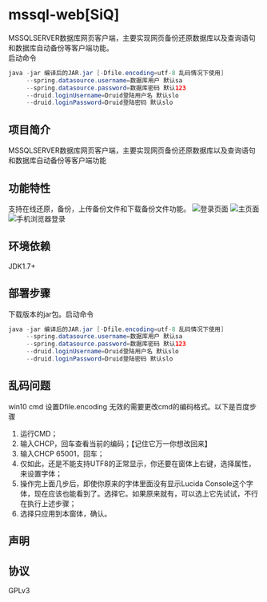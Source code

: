 # mssql-web[SiQ]
MSSQLSERVER数据库网页客户端，主要实现网页备份还原数据库以及查询语句和数据库自动备份等客户端功能。
<br>
启动命令
<br>
```java 
java -jar 编译后的JAR.jar [-Dfile.encoding=utf-8 乱码情况下使用]
     --spring.datasource.username=数据库用户 默认sa
     --spring.datasource.password=数据库密码 默认123
     --druid.loginUsername=Druid登陆用户名 默认slo
     --druid.loginPassword=Druid登陆密码 默认slo
```


项目简介
---------
MSSQLSERVER数据库网页客户端，主要实现网页备份还原数据库以及查询语句和数据库自动备份等客户端功能

功能特性
---------
支持在线还原，备份，上传备份文件和下载备份文件功能。
![登录页面](http://chuantu.biz/t6/162/1512031636x-1566638301.jpg)
![主页面](http://chuantu.biz/t6/162/1512031730x-1404793361.jpg)
![手机浏览器登录](http://upload.ouliu.net/i/2017113016511036t87.jpeg)

环境依赖
---------
JDK1.7+

部署步骤
---------
下载版本的jar包。启动命令
<br>
```java 
java -jar 编译后的JAR.jar [-Dfile.encoding=utf-8 乱码情况下使用]
     --spring.datasource.username=数据库用户 默认sa
     --spring.datasource.password=数据库密码 默认123
     --druid.loginUsername=Druid登陆用户名 默认slo
     --druid.loginPassword=Druid登陆密码 默认slo
```

乱码问题
---------
win10 cmd 设置Dfile.encoding 无效的需要更改cmd的编码格式。以下是百度步骤

1. 运行CMD；
2. 输入CHCP，回车查看当前的编码；【记住它万一你想改回来】
3. 输入CHCP 65001，回车；
4. 仅如此，还是不能支持UTF8的正常显示，你还要在窗体上右键，选择属性，来设置字体；
5. 操作完上面几步后，即使你原来的字体里面没有显示Lucida Console这个字体，现在应该也能看到了。选择它。如果原来就有，可以选上它先试试，不行在执行上述步骤；
6. 选择只应用到本窗体，确认。


声明
---------


协议
---------
GPLv3

